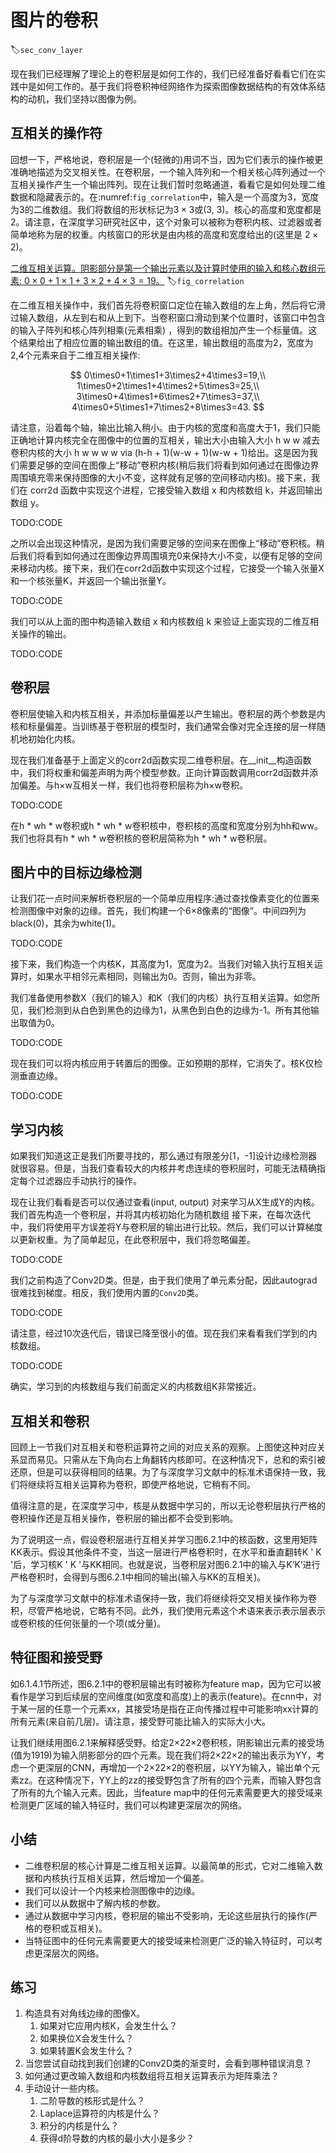 

<!--
 * @version:
 * @Author:  StevenJokess https://github.com/StevenJokess
 * @Date: 2020-07-16 20:21:02
 * @LastEditors:  StevenJokess https://github.com/StevenJokess
 * @LastEditTime: 2020-10-06 23:50:47
 * @Description:MT, some math
 * @TODO::
 * @Reference:http://preview.d2l.ai/d2l-en/master/chapter_convolutional-neural-networks/conv-layer.html
 * https://github.com/d2l-ai/d2l-en/blob/master/chapter_convolutional-neural-networks/conv-layer.md
-->

# 图片的卷积
:label:`sec_conv_layer`

现在我们已经理解了理论上的卷积层是如何工作的，我们已经准备好看看它们在实践中是如何工作的。基于我们将卷积神经网络作为探索图像数据结构的有效体系结构的动机，我们坚持以图像为例。

## 互相关的操作符

回想一下，严格地说，卷积层是一个(轻微的)用词不当，因为它们表示的操作被更准确地描述为交叉相关性。在卷积层，一个输入阵列和一个相关核心阵列通过一个互相关操作产生一个输出阵列。现在让我们暂时忽略通道，看看它是如何处理二维数据和隐藏表示的。在:numref:`fig_correlation`中，输入是一个高度为3，宽度为3的二维数组。我们将数组的形状标记为$3 \times 3$或($3$, $3$)。核心的高度和宽度都是2。请注意，在深度学习研究社区中，这个对象可以被称为卷积内核、过滤器或者简单地称为层的权重。内核窗口的形状是由内核的高度和宽度给出的(这里是 $2 \times 2$)。

[二维互相关运算。阴影部分是第一个输出元素以及计算时使用的输入和核心数组元素:  $0\times0+1\times1+3\times2+4\times3=19$。](../img/correlation.svg)
:label:`fig_correlation`

在二维互相关操作中，我们首先将卷积窗口定位在输入数组的左上角，然后将它滑过输入数组，从左到右和从上到下。当卷积窗口滑动到某个位置时，该窗口中包含的输入子阵列和核心阵列相乘(元素相乘) ，得到的数组相加产生一个标量值。这个结果给出了相应位置的输出数组的值。在这里，输出数组的高度为2，宽度为2,4个元素来自于二维互相关操作:

$$
0\times0+1\times1+3\times2+4\times3=19,\\
1\times0+2\times1+4\times2+5\times3=25,\\
3\times0+4\times1+6\times2+7\times3=37,\\
4\times0+5\times1+7\times2+8\times3=43.
$$

请注意，沿着每个轴，输出比输入稍小。由于内核的宽度和高度大于1，我们只能正确地计算内核完全在图像中的位置的互相关，输出大小由输入大小 h w w 减去卷积内核的大小 h w w w w via (h-h + 1)(w-w + 1)(w-w + 1)给出。这是因为我们需要足够的空间在图像上“移动”卷积内核(稍后我们将看到如何通过在图像边界周围填充零来保持图像的大小不变，这样就有足够的空间移动内核)。接下来，我们在 corr2d 函数中实现这个进程，它接受输入数组 x 和内核数组 k，并返回输出数组 y。

TODO:CODE

之所以会出现这种情况，是因为我们需要足够的空间来在图像上“移动”卷积核。稍后我们将看到如何通过在图像边界周围填充0来保持大小不变，以便有足够的空间来移动内核。接下来，我们在corr2d函数中实现这个过程，它接受一个输入张量X和一个核张量K，并返回一个输出张量Y。

TODO:CODE

我们可以从上面的图中构造输入数组 x 和内核数组 k 来验证上面实现的二维互相关操作的输出。

TODO:CODE

## 卷积层

卷积层使输入和内核互相关，并添加标量偏差以产生输出。卷积层的两个参数是内核和标量偏差。当训练基于卷积层的模型时，我们通常会像对完全连接的层一样随机地初始化内核。

现在我们准备基于上面定义的corr2d函数实现二维卷积层。在__init__构造函数中，我们将权重和偏差声明为两个模型参数。正向计算函数调用corr2d函数并添加偏差。与h×w互相关一样，我们也将卷积层称为h×w卷积。

TODO:CODE

在h * wh * w卷积或h * wh * w卷积核中，卷积核的高度和宽度分别为hh和ww。我们也将具有h * wh * w卷积核的卷积层简称为h * wh * w卷积层。

## 图片中的目标边缘检测

让我们花一点时间来解析卷积层的一个简单应用程序:通过查找像素变化的位置来检测图像中对象的边缘。首先，我们构建一个6×8像素的“图像”。中间四列为black(0)，其余为white(1)。

TODO:CODE

接下来，我们构造一个内核K，其高度为1，宽度为2。当我们对输入执行互相关运算时，如果水平相邻元素相同，则输出为0。否则，输出为非零。

我们准备使用参数X（我们的输入）和K（我们的内核）执行互相关运算。如您所见，我们检测到从白色到黑色的边缘为1，从黑色到白色的边缘为-1。所有其他输出取值为0。

TODO:CODE

现在我们可以将内核应用于转置后的图像。正如预期的那样，它消失了。核K仅检测垂直边缘。

TODO:CODE

## 学习内核

如果我们知道这正是我们所要寻找的，那么通过有限差分[1，-1]设计边缘检测器就很容易。但是，当我们查看较大的内核并考虑连续的卷积层时，可能无法精确指定每个过滤器应手动执行的操作。

现在让我们看看是否可以仅通过查看(input, output) 对来学习从X生成Y的内核。我们首先构造一个卷积层，并将其内核初始化为随机数组 接下来，在每次迭代中，我们将使用平方误差将Y与卷积层的输出进行比较。然后，我们可以计算梯度以更新权重。为了简单起见，在此卷积层中，我们将忽略偏差。

TODO:CODE

我们之前构造了Conv2D类。但是，由于我们使用了单元素分配，因此autograd很难找到梯度。相反，我们使用内置的`Conv2D`类。

TODO:CODE

请注意，经过10次迭代后，错误已降至很小的值。现在我们来看看我们学到的内核数组。

TODO:CODE

确实，学习到的内核数组与我们前面定义的内核数组K非常接近。

## 互相关和卷积

回顾上一节我们对互相关和卷积运算符之间的对应关系的观察。上图使这种对应关系显而易见。只需从左下角向右上角翻转内核即可。在这种情况下，总和的索引被还原，但是可以获得相同的结果。为了与深度学习文献中的标准术语保持一致，我们将继续将互相关运算称为卷积，即使严格地说，它稍有不同。

值得注意的是，在深度学习中，核是从数据中学习的，所以无论卷积层执行严格的卷积操作还是互相关操作，卷积层的输出都不会受到影响。

为了说明这一点，假设卷积层进行互相关并学习图6.2.1中的核函数，这里用矩阵KK表示。假设其他条件不变，当这一层进行严格卷积时，在水平和垂直翻转K ' K '后，学习核K ' K '与KK相同。也就是说，当卷积层对图6.2.1中的输入与K’K’进行严格卷积时，会得到与图6.2.1中相同的输出(输入与KK的互相关)。

为了与深度学习文献中的标准术语保持一致，我们将继续将交叉相关操作称为卷积，尽管严格地说，它略有不同。此外，我们使用元素这个术语来表示表示层表示或卷积核的任何张量的一个项(或分量)。

## 特征图和接受野

如6.1.4.1节所述，图6.2.1中的卷积层输出有时被称为feature map，因为它可以被看作是学习到后续层的空间维度(如宽度和高度)上的表示(feature)。在cnn中，对于某一层的任意一个元素xx，其接受场是指在正向传播过程中可能影响xx计算的所有元素(来自前几层)。请注意，接受野可能比输入的实际大小大。

让我们继续用图6.2.1来解释感受野。给定2×22×2卷积核，阴影输出元素的接受场(值为1919)为输入阴影部分的四个元素。现在我们将2×22×2的输出表示为YY，考虑一个更深层的CNN，再增加一个2×22×2的卷积层，以YY为输入，输出单个元素zz。在这种情况下，YY上的zz的接受野包含了所有的四个元素，而输入野包含了所有的九个输入元素。因此，当feature map中的任何元素需要更大的接受域来检测更广区域的输入特征时，我们可以构建更深层次的网络。

## 小结

* 二维卷积层的核心计算是二维互相关运算。以最简单的形式，它对二维输入数据和内核执行互相关运算，然后增加一个偏差。
* 我们可以设计一个内核来检测图像中的边缘。
* 我们可以从数据中了解内核的参数。
* 通过从数据中学习内核，卷积层的输出不受影响，无论这些层执行的操作(严格的卷积或互相关)。
* 当特征图中的任何元素需要更大的接受域来检测更广泛的输入特征时，可以考虑更深层次的网络。

## 练习

1. 构造具有对角线边缘的图像X。
    1. 如果对它应用内核K，会发生什么？
    1. 如果换位X会发生什么？
    1. 如果转置K会发生什么？
1. 当您尝试自动找到我们创建的Conv2D类的渐变时，会看到哪种错误消息？
1. 如何通过更改输入数组和内核数组将互相关运算表示为矩阵乘法？
1. 手动设计一些内核。
   1. 二阶导数的核形式是什么？
   2. Laplace运算符的内核是什么？
   3. 积分的内核是什么？
   4. 获得d阶导数的内核的最小大小是多少？
